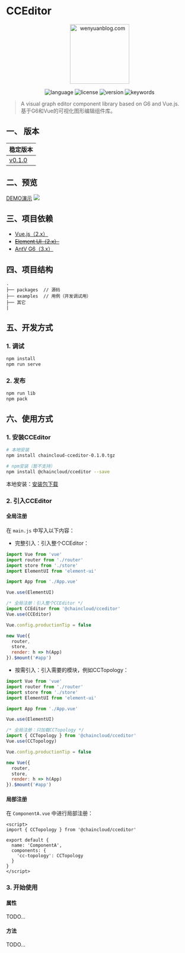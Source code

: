 # CCEditor

<p align="center">
  <img src="https://www.wenyuanblog.com/medias/logo/wy.png" alt="wenyuanblog.com" width="160" hegiht="160"/>
</p>

<p align="center">
  <img alt="language" src="https://img.shields.io/badge/language-md-brightgreen.svg?style=flat-square">
  <img alt="license" src="https://img.shields.io/badge/license-MIT-green.svg?style=flat-square">
  <img alt="version" src="https://img.shields.io/badge/version-2019-blue.svg?style=flat-square">
  <img alt="keywords" src="https://img.shields.io/badge/keywords-frontend,backend-blue.svg?style=flat-square">
</p>

> A visual graph editor component library based on G6 and Vue.js. </br>
> 基于G6和Vue的可视化图形编辑组件库。

## 一、 版本
| 稳定版本 |
| :-------- |
| [v0.1.0](https://github.com/winyuan/cceditor/tree/master) |

## 二、预览
[DEMO演示](http://cceditor.wenyuanblog.com)
![](./docs/preview.png)

## 三、项目依赖
* [Vue.js（2.x）](https://cn.vuejs.org/)
* ~~[Element UI（2.x）](https://element.eleme.cn/2.0/#/zh-CN)~~
* [AntV G6（3.x）](http://antv.alipay.com/zh-cn/index.html)

## 四、项目结构
```
.
├── packages  // 源码
├── examples  // 用例（开发调试用）
├── 其它
|
```

## 五、开发方式
### 1. 调试
```bash
npm install
npm run serve
```

### 2. 发布
```bash
npm run lib
npm pack
```


## 六、使用方式
### 1. 安装CCEditor
```bash
# 本地安装
npm install chaincloud-cceditor-0.1.0.tgz

# npm安装（暂不支持）
npm install @chaincloud/cceditor --save
```
本地安装：[安装包下载](https://github.com/winyuan/cceditor/releases)

### 2. 引入CCEditor
#### 全局注册
在 `main.js` 中写入以下内容：
* 完整引入：引入整个CCEditor：

```javascript
import Vue from 'vue'
import router from './router'
import store from './store'
import ElementUI from 'element-ui'

import App from './App.vue'

Vue.use(ElementUI)

/* 全局注册：引入整个CCEditor */
import CCEditor from '@chaincloud/cceditor'
Vue.use(CCEditor)

Vue.config.productionTip = false

new Vue({
  router,
  store,
  render: h => h(App)
}).$mount('#app')
```
* 按需引入：引入需要的模块，例如CCTopology：

```javascript
import Vue from 'vue'
import router from './router'
import store from './store'
import ElementUI from 'element-ui'

import App from './App.vue'

Vue.use(ElementUI)

/* 全局注册：只加载CCTopology */
import { CCTopology } from '@chaincloud/cceditor'
Vue.use(CCTopology)

Vue.config.productionTip = false

new Vue({
  router,
  store,
  render: h => h(App)
}).$mount('#app')
```

#### 局部注册
在 `ComponentA.vue` 中进行局部注册：
```vue
<script>
import { CCTopology } from '@chaincloud/cceditor'

export default {
  name: 'ComponentA',
  components: {
    'cc-topology': CCTopology
  }
}
</script>
```

### 3. 开始使用
#### 属性
TODO...

#### 方法
TODO...
